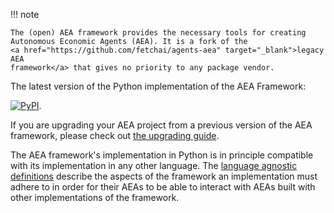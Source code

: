 !!! note

    The (open) AEA framework provides the necessary tools for creating 
    Autonomous Economic Agents (AEA). It is a fork of the 
    <a href="https://github.com/fetchai/agents-aea" target="_blank">legacy AEA 
    framework</a> that gives no priority to any package vendor.

The latest version of the Python implementation of the AEA Framework:

<a href="https://pypi.org/project/open-aea/" target="_blank"><img alt="PyPI" src="https://pypi.org/project/open-aea/" /></a>.

If you are upgrading your AEA project from a previous version of the AEA framework, please check out <a href="../upgrading/">the upgrading guide</a>.

The AEA framework's implementation in Python is in principle compatible with its implementation in any other language. The <a href="../language-agnostic-definition/">language agnostic definitions</a> describe the aspects of the framework an implementation must adhere to in order for their AEAs to be able to interact with AEAs built with other implementations of the framework.
